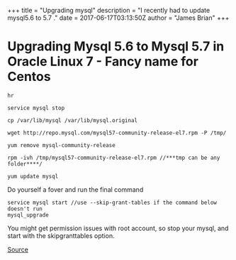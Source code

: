 +++
title = "Upgrading mysql"
description = "I recently had to update mysql5.6 to 5.7 ."
date = 2017-06-17T03:13:50Z
author = "James Brian"
+++


# Upgrading Mysql 5.6 to Mysql 5.7 in Oracle Linux 7 - Fancy name for Centos


	hr

	service mysql stop

	cp /var/lib/mysql /var/lib/mysql.original

	wget http://repo.mysql.com/mysql57-community-release-el7.rpm -P /tmp/

	yum remove mysql-community-release

	rpm -ivh /tmp/mysql57-community-release-el7.rpm //***tmp can be any folder****/

	yum update mysql




Do yourself a fover and run the final command 


	service mysql start //use --skip-grant-tables if the command below doesn't run
	mysql_upgrade


You might get permission issues with root account, so stop your mysql, and start with the skipgranttables option.

[Source](https://plenium.wordpress.com/2018/07/01/upgrade-mysql-5-6-to-5-7-on-centos-7/)
